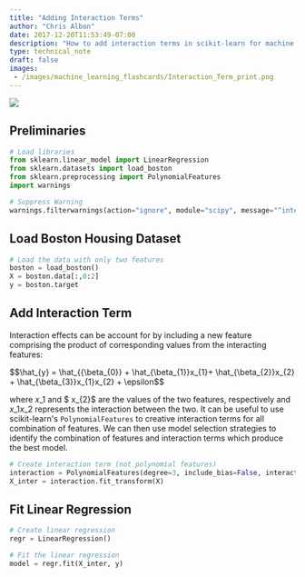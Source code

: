 ```yaml
---
title: "Adding Interaction Terms"
author: "Chris Albon"
date: 2017-12-20T11:53:49-07:00
description: "How to add interaction terms in scikit-learn for machine learning in Python."
type: technical_note
draft: false
images:
 - /images/machine_learning_flashcards/Interaction_Term_print.png
---
```

<a alt="Interaction Terms" href="https://machinelearningflashcards.com">
    <img src="/images/machine_learning_flashcards/Interaction_Term_print.png" class="flashcard center-block">
</a>

## Preliminaries


```python
# Load libraries
from sklearn.linear_model import LinearRegression
from sklearn.datasets import load_boston
from sklearn.preprocessing import PolynomialFeatures
import warnings

# Suppress Warning
warnings.filterwarnings(action="ignore", module="scipy", message="^internal gelsd")
```

## Load Boston Housing Dataset


```python
# Load the data with only two features
boston = load_boston()
X = boston.data[:,0:2]
y = boston.target
```

## Add Interaction Term

Interaction effects can be account for by including a new feature comprising the product of corresponding values from the interacting features: 

$$\hat\_{y} = \hat\_{{\beta\_{0}} + \hat\_{\beta\_{1}}x\_{1}+ \hat\_{\beta\_{2}}x\_{2} + \hat\_{\beta\_{3}}x\_{1}x\_{2} + \epsilon$$

where $x\_{1}$ and $ x\_{2}$ are the values of the two features, respectively and $x\_{1}x\_{2}$ represents the interaction between the two. It can be useful to use scikit-learn's `PolynomialFeatures` to creative interaction terms for all combination of features. We can then use model selection strategies to identify the combination of features and interaction terms which produce the best model.


```python
# Create interaction term (not polynomial features)
interaction = PolynomialFeatures(degree=3, include_bias=False, interaction_only=True)
X_inter = interaction.fit_transform(X)
```

## Fit Linear Regression


```python
# Create linear regression
regr = LinearRegression()

# Fit the linear regression
model = regr.fit(X_inter, y)
```
